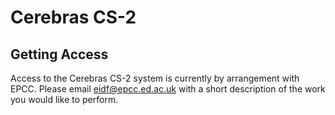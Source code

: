 # Cerebras CS-2

## Getting Access

Access to the Cerebras CS-2 system is currently by arrangement with EPCC. Please email eidf@epcc.ed.ac.uk with a short description of the work you would like to perform.
